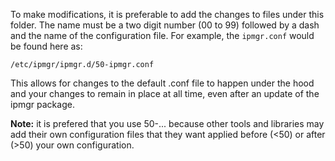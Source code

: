 
To make modifications, it is preferable to add the changes to files under
this folder. The name must be a two digit number (00 to 99) followed by
a dash and the name of the configuration file. For example, the `ipmgr.conf`
would be found here as:

    /etc/ipmgr/ipmgr.d/50-ipmgr.conf

This allows for changes to the default .conf file to happen under the hood
and your changes to remain in place at all time, even after an update of
the ipmgr package.

**Note:** it is prefered that you use 50-... because other tools and
libraries may add their own configuration files that they want applied
before (<50) or after (>50) your own configuration.

